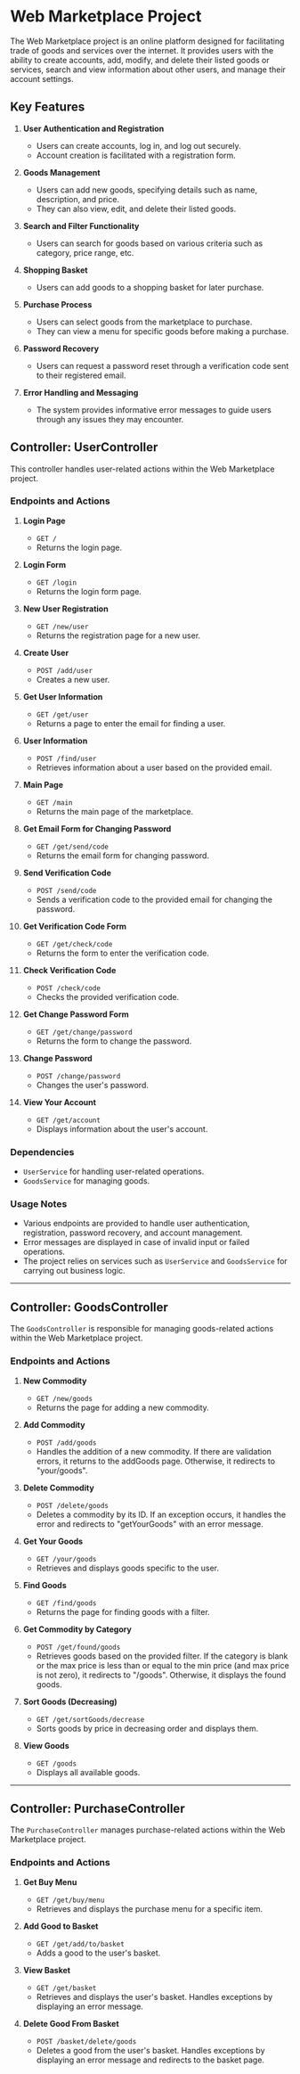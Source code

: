# Web Marketplace Project

The Web Marketplace project is an online platform designed for facilitating trade of goods and services over the internet. It provides users with the ability to create accounts, add, modify, and delete their listed goods or services, search and view information about other users, and manage their account settings.

## Key Features

1. **User Authentication and Registration**
   - Users can create accounts, log in, and log out securely.
   - Account creation is facilitated with a registration form.

2. **Goods Management**
   - Users can add new goods, specifying details such as name, description, and price.
   - They can also view, edit, and delete their listed goods.

3. **Search and Filter Functionality**
   - Users can search for goods based on various criteria such as category, price range, etc.

4. **Shopping Basket**
   - Users can add goods to a shopping basket for later purchase.

5. **Purchase Process**
   - Users can select goods from the marketplace to purchase.
   - They can view a menu for specific goods before making a purchase.

6. **Password Recovery**
   - Users can request a password reset through a verification code sent to their registered email.

7. **Error Handling and Messaging**
   - The system provides informative error messages to guide users through any issues they may encounter.


## Controller: UserController

This controller handles user-related actions within the Web Marketplace project.

### Endpoints and Actions

1. **Login Page**
   - `GET /`
   - Returns the login page.

2. **Login Form**
   - `GET /login`
   - Returns the login form page.

3. **New User Registration**
   - `GET /new/user`
   - Returns the registration page for a new user.
   
4. **Create User**
   - `POST /add/user`
   - Creates a new user.
   
5. **Get User Information**
   - `GET /get/user`
   - Returns a page to enter the email for finding a user.
   
6. **User Information**
   - `POST /find/user`
   - Retrieves information about a user based on the provided email.

7. **Main Page**
   - `GET /main`
   - Returns the main page of the marketplace.

8. **Get Email Form for Changing Password**
   - `GET /get/send/code`
   - Returns the email form for changing password.

9. **Send Verification Code**
   - `POST /send/code`
   - Sends a verification code to the provided email for changing the password.

10. **Get Verification Code Form**
    - `GET /get/check/code`
    - Returns the form to enter the verification code.

11. **Check Verification Code**
    - `POST /check/code`
    - Checks the provided verification code.

12. **Get Change Password Form**
    - `GET /get/change/password`
    - Returns the form to change the password.

13. **Change Password**
    - `POST /change/password`
    - Changes the user's password.

14. **View Your Account**
    - `GET /get/account`
    - Displays information about the user's account.

### Dependencies
- `UserService` for handling user-related operations.
- `GoodsService` for managing goods.

### Usage Notes
- Various endpoints are provided to handle user authentication, registration, password recovery, and account management.
- Error messages are displayed in case of invalid input or failed operations.
- The project relies on services such as `UserService` and `GoodsService` for carrying out business logic.

---

## Controller: GoodsController

The `GoodsController` is responsible for managing goods-related actions within the Web Marketplace project.

### Endpoints and Actions

1. **New Commodity**
   - `GET /new/goods`
   - Returns the page for adding a new commodity.

2. **Add Commodity**
   - `POST /add/goods`
   - Handles the addition of a new commodity. If there are validation errors, it returns to the addGoods page. Otherwise, it redirects to "your/goods".

3. **Delete Commodity**
   - `POST /delete/goods`
   - Deletes a commodity by its ID. If an exception occurs, it handles the error and redirects to "getYourGoods" with an error message.

4. **Get Your Goods**
   - `GET /your/goods`
   - Retrieves and displays goods specific to the user.

5. **Find Goods**
   - `GET /find/goods`
   - Returns the page for finding goods with a filter.

6. **Get Commodity by Category**
   - `POST /get/found/goods`
   - Retrieves goods based on the provided filter. If the category is blank or the max price is less than or equal to the min price (and max price is not zero), it redirects to "/goods". Otherwise, it displays the found goods.

7. **Sort Goods (Decreasing)**
   - `GET /get/sortGoods/decrease`
   - Sorts goods by price in decreasing order and displays them.

8. **View Goods**
   - `GET /goods`
   - Displays all available goods.

---

## Controller: PurchaseController

The `PurchaseController` manages purchase-related actions within the Web Marketplace project.

### Endpoints and Actions

1. **Get Buy Menu**
   - `GET /get/buy/menu`
   - Retrieves and displays the purchase menu for a specific item.

2. **Add Good to Basket**
   - `GET /get/add/to/basket`
   - Adds a good to the user's basket.

3. **View Basket**
   - `GET /get/basket`
   - Retrieves and displays the user's basket. Handles exceptions by displaying an error message.

4. **Delete Good From Basket**
   - `POST /basket/delete/goods`
   - Deletes a good from the user's basket. Handles exceptions by displaying an error message and redirects to the basket page.

